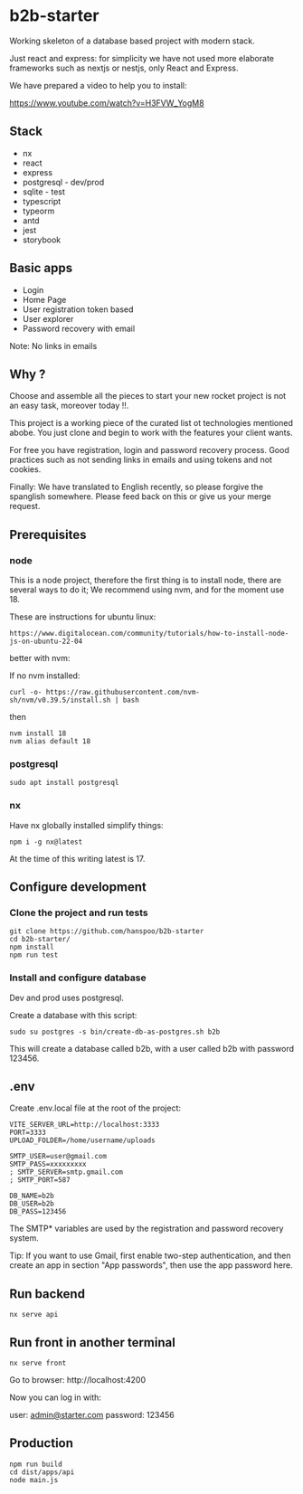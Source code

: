 # b2b-starter

Working skeleton of a database based project with modern stack.

Just react and express: for simplicity we have not used more elaborate frameworks such as nextjs or nestjs, only React and Express.

We have prepared a video to help you to install:

https://www.youtube.com/watch?v=H3FVW_YogM8

## Stack

- nx
- react
- express
- postgresql - dev/prod
- sqlite - test
- typescript
- typeorm
- antd
- jest
- storybook

## Basic apps

- Login
- Home Page
- User registration token based
- User explorer
- Password recovery with email

Note: No links in emails

## Why ?

Choose and assemble all the pieces to start your new rocket project is not an easy task, moreover today !!.

This project is a working piece of the curated list ot technologies mentioned abobe. You just clone and begin
to work with the features your client wants.

For free you have registration, login and password recovery process. Good practices such as not sending links in emails and using tokens and not cookies.

Finally: We have translated to English recently, so please forgive the spanglish somewhere. Please feed back on this or give us your merge request.

## Prerequisites

### node

This is a node project, therefore the first thing is to install node, there are several
ways to do it; We recommend using nvm, and for the moment use 18.

These are instructions for ubuntu linux:

```
https://www.digitalocean.com/community/tutorials/how-to-install-node-js-on-ubuntu-22-04
```

better with nvm:

If no nvm installed:

`curl -o- https://raw.githubusercontent.com/nvm-sh/nvm/v0.39.5/install.sh | bash`

then

```
nvm install 18
nvm alias default 18
```

### postgresql

```
sudo apt install postgresql
```

### nx

Have nx globally installed simplify things:

```
npm i -g nx@latest
```

At the time of this writing latest is 17.

## Configure development

### Clone the project and run tests

```
git clone https://github.com/hanspoo/b2b-starter
cd b2b-starter/
npm install
npm run test
```

### Install and configure database

Dev and prod uses postgresql.

Create a database with this script:

```
sudo su postgres -s bin/create-db-as-postgres.sh b2b
```

This will create a database called b2b, with a user called b2b with password 123456.

## .env

Create .env.local file at the root of the project:

```
VITE_SERVER_URL=http://localhost:3333
PORT=3333
UPLOAD_FOLDER=/home/username/uploads

SMTP_USER=user@gmail.com
SMTP_PASS=xxxxxxxxx
; SMTP_SERVER=smtp.gmail.com
; SMTP_PORT=587

DB_NAME=b2b
DB_USER=b2b
DB_PASS=123456
```

The SMTP\* variables are used by the registration and password recovery system.

Tip: If you want to use Gmail, first enable two-step authentication, and then create
an app in section "App passwords", then use the app password here.

## Run backend

```
nx serve api
```

## Run front in another terminal

```
nx serve front
```

Go to browser:
http://localhost:4200

Now you can log in with:

user:
admin@starter.com
password:
123456

## Production

```
npm run build
cd dist/apps/api
node main.js
```
